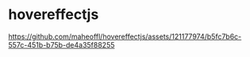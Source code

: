 # hovereffectjs

https://github.com/maheoffl/hovereffectjs/assets/121177974/b5fc7b6c-557c-451b-b75b-de4a35f88255

